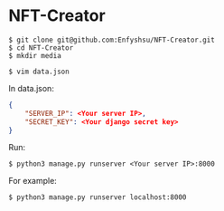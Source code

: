 # NFT-Creator

``` shell
$ git clone git@github.com:Enfyshsu/NFT-Creator.git
$ cd NFT-Creator
$ mkdir media
```

``` shell
$ vim data.json
```

In data.json:
``` json
{
    "SERVER_IP": <Your server IP>,
    "SECRET_KEY": <Your django secret key>
}
```

Run:
``` shell
$ python3 manage.py runserver <Your server IP>:8000
```

For example: 
``` shell
$ python3 manage.py runserver localhost:8000
```